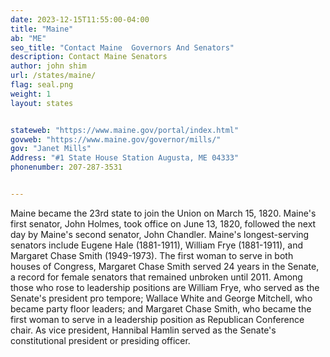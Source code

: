 ```yaml
---
date: 2023-12-15T11:55:00-04:00
title: "Maine"
ab: "ME"
seo_title: "Contact Maine  Governors And Senators"
description: Contact Maine Senators
author: john shim
url: /states/maine/
flag: seal.png
weight: 1
layout: states


stateweb: "https://www.maine.gov/portal/index.html"
govweb: "https://www.maine.gov/governor/mills/"
gov: "Janet Mills"
Address: "#1 State House Station Augusta, ME 04333"
phonenumber: 207-287-3531


---
```


Maine became the 23rd state to join the Union on March 15, 1820. Maine's first senator, John Holmes, took office on June 13, 1820, followed the next day by Maine's second senator, John Chandler. Maine's longest-serving senators include Eugene Hale (1881-1911), William Frye (1881-1911), and Margaret Chase Smith (1949-1973). The first woman to serve in both houses of Congress, Margaret Chase Smith served 24 years in the Senate, a record for female senators that remained unbroken until 2011. Among those who rose to leadership positions are William Frye, who served as the Senate's president pro tempore; Wallace White and George Mitchell, who became party floor leaders; and Margaret Chase Smith, who became the first woman to serve in a leadership position as Republican Conference chair. As vice president, Hannibal Hamlin served as the Senate's constitutional president or presiding officer.